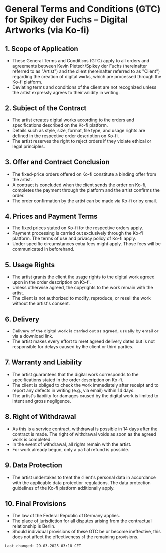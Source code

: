 # General Terms and Conditions (GTC) for Spikey der Fuchs – Digital Artworks (via Ko-fi)

## 1. Scope of Application

* These General Terms and Conditions (GTC) apply to all orders and agreements between Kevin Pietsch/Spikey der Fuchs (hereinafter referred to as "Artist") and the client (hereinafter referred to as "Client") regarding the creation of digital works, which are processed through the Ko-fi platform.
* Deviating terms and conditions of the client are not recognized unless the artist expressly agrees to their validity in writing.

## 2. Subject of the Contract

* The artist creates digital works according to the orders and specifications described on the Ko-fi platform.
* Details such as style, size, format, file type, and usage rights are defined in the respective order description on Ko-fi.
* The artist reserves the right to reject orders if they violate ethical or legal principles.

## 3. Offer and Contract Conclusion

* The fixed-price orders offered on Ko-fi constitute a binding offer from the artist.
* A contract is concluded when the client sends the order on Ko-fi, completes the payment through the platform and the artist confirms the order.
* The order confirmation by the artist can be made via Ko-fi or by email.

## 4. Prices and Payment Terms

* The fixed prices stated on Ko-fi for the respective orders apply.
* Payment processing is carried out exclusively through the Ko-fi platform. The terms of use and privacy policy of Ko-fi apply.
* Under specific circumstances extra fees might apply. Those fees will be communicated in beforehand.

## 5. Usage Rights

* The artist grants the client the usage rights to the digital work agreed upon in the order description on Ko-fi.
* Unless otherwise agreed, the copyrights to the work remain with the artist.
* The client is not authorized to modify, reproduce, or resell the work without the artist's consent.

## 6. Delivery

* Delivery of the digital work is carried out as agreed, usually by email or via a download link.
* The artist makes every effort to meet agreed delivery dates but is not responsible for delays caused by the client or third parties.

## 7. Warranty and Liability

* The artist guarantees that the digital work corresponds to the specifications stated in the order description on Ko-fi.
* The client is obliged to check the work immediately after receipt and to report any defects in writing (e.g., via email) within 14 days.
* The artist's liability for damages caused by the digital work is limited to intent and gross negligence.

## 8. Right of Withdrawal

* As this is a service contract, withdrawal is possible in 14 days after the contract is made. The right of withdrawal voids as soon as the agreed work is completed.
* In the event of withdrawal, all rights remain with the artist.
* For work already begun, only a partial refund is possible.

## 9. Data Protection

* The artist undertakes to treat the client's personal data in accordance with the applicable data protection regulations. The data protection guidelines of the Ko-fi platform additionally apply.

## 10. Final Provisions

* The law of the Federal Republic of Germany applies.
* The place of jurisdiction for all disputes arising from the contractual relationship is Berlin.
* Should individual provisions of these GTC be or become ineffective, this does not affect the effectiveness of the remaining provisions.

```txt
Last changed: 29.03.2025 03:18 CET
```
